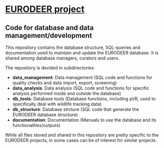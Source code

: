 # [EURODEER project](www.eurodeer.org)
## Code for database and data management/development
This repository contains the database structure, SQL-queries and documentation used to maintain and update the EURODEER database. It is shared among database managers, curators and users.

The repository is devided in subdirectories: 
* **data_management**: Data management (SQL code and functions for quality checks and data import, export, screening)
* **data_analysis**: Data analysis (SQL code and functions for specific analysis performed inside and outside the database)
* **db_tools**: Database tools (Database functions, including pl/R, used to specifically deal with wildlife tracking data)
* **db_structure**: Database strcture (SQL code that generate the EURODEER database structure)
* **documentation**: Documentation (Manuals to use the database and its functionalities/outputs)

While all files stored and shared in this repository are pretty specific to the EURODEER projects, in some cases can be of interest for similar projects.

